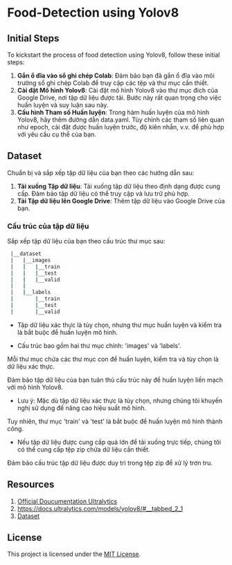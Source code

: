 # Food-Detection using Yolov8

## Initial Steps
To kickstart the process of food detection using Yolov8, follow these initial steps:

1. **Gắn ổ đĩa vào sổ ghi chép Colab**:
Đảm bảo bạn đã gắn ổ đĩa vào môi trường sổ ghi chép Colab để truy cập các tệp và thư mục cần thiết.
2. **Cài đặt Mô hình Yolov8**:
Cài đặt mô hình Yolov8 vào thư mục đích của Google Drive, nơi tập dữ liệu được tải. Bước này rất quan trọng cho việc huấn luyện và suy luận sau này.
3. **Cấu hình Tham số Huấn luyện**:
Trong hàm huấn luyện của mô hình Yolov8, hãy thêm đường dẫn data.yaml. Tùy chỉnh các tham số liên quan như epoch, cài đặt được huấn luyện trước, độ kiên nhẫn, v.v. để phù hợp với yêu cầu cụ thể của bạn.

## Dataset
Chuẩn bị và sắp xếp tập dữ liệu của bạn theo các hướng dẫn sau:

1. **Tải xuống Tập dữ liệu**:
Tải xuống tập dữ liệu theo định dạng được cung cấp. Đảm bảo tập dữ liệu có thể truy cập và lưu trữ phù hợp.
2. **Tải Tập dữ liệu lên Google Drive**:
Thêm tập dữ liệu vào Google Drive của bạn.

### Cấu trúc của tập dữ liệu
Sắp xếp tập dữ liệu của bạn theo cấu trúc thư mục sau:
```bash
 |__dataset
 |   |__images
 |   |   |__train
 |   |   |__test
 |   |   |__valid 
 |   |
 |   |__labels
 |       |__train
 |       |__test
 |       |__valid 
```

* Tập dữ liệu xác thực là tùy chọn, nhưng thư mục huấn luyện và kiểm tra là bắt buộc để huấn luyện mô hình.

* Cấu trúc bao gồm hai thư mục chính: 'images' và 'labels'.

Mỗi thư mục chứa các thư mục con để huấn luyện, kiểm tra và tùy chọn là dữ liệu xác thực.

Đảm bảo tập dữ liệu của bạn tuân thủ cấu trúc này để huấn luyện liền mạch với mô hình Yolov8.

* Lưu ý: Mặc dù tập dữ liệu xác thực là tùy chọn, nhưng chúng tôi khuyến nghị sử dụng để nâng cao hiệu suất mô hình.

Tuy nhiên, thư mục 'train' và 'test' là bắt buộc để huấn luyện mô hình thành công.

* Nếu tập dữ liệu được cung cấp quá lớn để tải xuống trực tiếp, chúng tôi có thể cung cấp tệp zip chứa dữ liệu cần thiết.

Đảm bảo cấu trúc tập dữ liệu được duy trì trong tệp zip để xử lý trơn tru.
## Resources
1. [Official Doucumentation Ultralytics](https://github.com/ultralytics/ultralytics)
2. https://docs.ultralytics.com/models/yolov8/#__tabbed_2_1
3. [Dataset](https://universe.roboflow.com/ahmad-nabil/food-detection-for-yolo-training)

## License
This project is licensed under the [MIT License](LICENSE).
